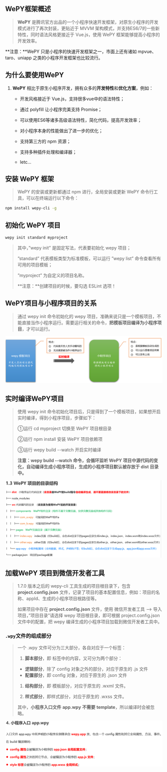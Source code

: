 ##  WePY框架概述

> **WePY** 是腾讯官方出品的一个小程序快速开发框架，对原生小程序的开发模式进行了再次封装，更贴近于 MVVM 架构模式，并支持ES6/7的一些新特性，同时语法风格更接近于 Vue.js，使用 WePY 框架能够提高小程序的开发效率。

**注意：**WePY 只是小程序的快速开发框架之一，市面上还有诸如 mpvue、taro、uniapp 之类的小程序开发框架也比较流行。

## 为什么要使用WePY

1. **WePY** 相比于原生小程序开发，拥有众多的**开发特性**和**优化方案**，例如：

   - 开发风格接近于 Vue.js，支持很多vue中的语法特性；

   - 通过 polyfill 让小程序完美支持 Promise；

   - 可以使用ES6等诸多高级语法特性，简化代码，提高开发效率；

   - 对小程序本身的性能做出了进一步的优化；

   - 支持第三方的 npm 资源；

   - 支持多种插件处理和编译器；

   - letc…

## **安装** **WePY** **框架**  

> WePY 的安装或更新都通过 npm 进行，全局安装或更新 WePY 命令行工具，可以在终端运行以下命令：

```bash
npm install wepy-cli -g
```

## 初始化 **WePY** **项目**  

```bash
wepy init standard myproject
```

> 其中，”wepy init” 是固定写法，代表要初始化 wepy 项目；
>
> ”standard” 代表模板类型为标准模板，可以运行 ”wepy list” 命令查看所有可用的项目模板；
>
>  ”myproject” 为自定义的项目名称。
>
> **注意：**创建项目的时候，要勾选 ESLint 选项！

## WePY项目与小程序项目的关系

> 通过 wepy init 命令初始化的 wepy 项目，准确来说只是一个模板项目，不能直接当作小程序运行。需要运行相关的命令，**把模板项目编译为小程序项目**，才可以运行。

![1582021822995](assets/1582021822995.png)

## 实时编译WePY项目

> 使用 wepy init 命令初始化项目后，只是得到了一个模板项目，如果想开启实时编译，得到小程序项目，步骤如下：
>
> ①运行 cd myproject 切换至 WePY 项目根目录
>
> ②运行 npm install 安装 WePY 项目依赖项
>
> ③运行 wepy build --watch 开启实时编译
>
> **注意：**wepy build --watch 命令，会循环监听 WePY 项目中源代码的变化，自动编译生成小程序项目，生成的小程序项目默认被存放于 dist 目录中**。**

![1582021954024](assets/1582021954024.png)

## 加载**WePY** **项目到微信开发者工具**  

> 1.7.0 版本之后的 wepy-cli 工具生成的项目根目录下，包含 **project.config.json** 文件，记录了项目的基本配置信息，例如：项目的名称、appId、生成的小程序项目根路径等。
>
> 如果项目中存在 **project.config.json** 文件，使用 微信开发者工具 --> 导入项目，”项目目录”请选择 wepy 项目根目录，即可根据 project.config.json 文件中的配置，把 wepy 编译生成的小程序项目加载到微信开发者工具中。

### `.wpy`文件的组成部分

> 一个 .wpy 文件可分为三大部分，各自对应于一个标签：
>
> 1.  **脚本部分**，即 <script></script> 标签中的内容，又可分为两个部分：
>    - **逻辑部分**，除了 config 对象之外的部分，对应于原生的 .js 文件
>    - **配置部分**，即 config 对象，对应于原生的 .json 文件
>
> 1. **结构部分**，即 <template></template> 模板部分，对应于原生的 .wxml 文件。
>
> 1. **样式部分**，即<style></style>样式部分，对应于原生的 .wxss 文件。
>
> 其中，**小程序入口文件** **app.wpy** **不需要** **template**，所以编译时会被忽略。

![1582022260306](assets/1582022260306.png)
